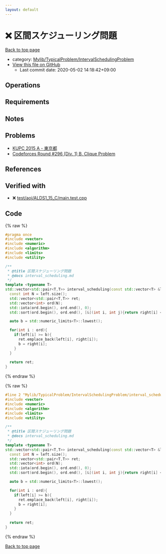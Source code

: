 ```yaml
---
layout: default
---
```


<!-- mathjax config similar to math.stackexchange -->
<script type="text/javascript" async
  src="https://cdnjs.cloudflare.com/ajax/libs/mathjax/2.7.5/MathJax.js?config=TeX-MML-AM_CHTML">
</script>
<script type="text/x-mathjax-config">
  MathJax.Hub.Config({
    TeX: { equationNumbers: { autoNumber: "AMS" }},
    tex2jax: {
      inlineMath: [ ['$','$'] ],
      processEscapes: true
    },
    "HTML-CSS": { matchFontHeight: false },
    displayAlign: "left",
    displayIndent: "2em"
  });
</script>

<script type="text/javascript" src="https://cdnjs.cloudflare.com/ajax/libs/jquery/3.4.1/jquery.min.js"></script>
<script src="https://cdn.jsdelivr.net/npm/jquery-balloon-js@1.1.2/jquery.balloon.min.js" integrity="sha256-ZEYs9VrgAeNuPvs15E39OsyOJaIkXEEt10fzxJ20+2I=" crossorigin="anonymous"></script>
<script type="text/javascript" src="../../../../assets/js/copy-button.js"></script>
<link rel="stylesheet" href="../../../../assets/css/copy-button.css" />


# :x: 区間スケジューリング問題

<a href="../../../../index.html">Back to top page</a>

* category: <a href="../../../../index.html#a1062884f064c2b3be412505b6627108">Mylib/TypicalProblem/IntervalSchedulingProblem</a>
* <a href="{{ site.github.repository_url }}/blob/master/Mylib/TypicalProblem/IntervalSchedulingProblem/interval_scheduling.cpp">View this file on GitHub</a>
    - Last commit date: 2020-05-02 14:18:42+09:00




## Operations

## Requirements

## Notes

## Problems

- [KUPC 2015 A - 東京都](https://atcoder.jp/contests/kupc2015/tasks/kupc2015_a)
- [Codeforces Round #296 (Div. 1) B. Clique Problem](https://codeforces.com/contest/528/problem/B)

## References


## Verified with

* :x: <a href="../../../../verify/test/aoj/ALDS1_15_C/main.test.cpp.html">test/aoj/ALDS1_15_C/main.test.cpp</a>


## Code

<a id="unbundled"></a>
{% raw %}
```cpp
#pragma once
#include <vector>
#include <numeric>
#include <algorithm>
#include <limits>
#include <utility>

/**
 * @title 区間スケジューリング問題
 * @docs interval_scheduling.md
 */
template <typename T>
std::vector<std::pair<T,T>> interval_scheduling(const std::vector<T> &left, const std::vector<T> &right){ // 区間は[a,b]
  const int N = left.size();
  std::vector<std::pair<T,T>> ret;
  std::vector<int> ord(N);
  std::iota(ord.begin(), ord.end(), 0);
  std::sort(ord.begin(), ord.end(), [&](int i, int j){return right[i] < right[j];});

  auto b = std::numeric_limits<T>::lowest();

  for(int i : ord){
    if(left[i] >= b){
      ret.emplace_back(left[i], right[i]);
      b = right[i];
    }
  }
  
  return ret;
}

```
{% endraw %}

<a id="bundled"></a>
{% raw %}
```cpp
#line 2 "Mylib/TypicalProblem/IntervalSchedulingProblem/interval_scheduling.cpp"
#include <vector>
#include <numeric>
#include <algorithm>
#include <limits>
#include <utility>

/**
 * @title 区間スケジューリング問題
 * @docs interval_scheduling.md
 */
template <typename T>
std::vector<std::pair<T,T>> interval_scheduling(const std::vector<T> &left, const std::vector<T> &right){ // 区間は[a,b]
  const int N = left.size();
  std::vector<std::pair<T,T>> ret;
  std::vector<int> ord(N);
  std::iota(ord.begin(), ord.end(), 0);
  std::sort(ord.begin(), ord.end(), [&](int i, int j){return right[i] < right[j];});

  auto b = std::numeric_limits<T>::lowest();

  for(int i : ord){
    if(left[i] >= b){
      ret.emplace_back(left[i], right[i]);
      b = right[i];
    }
  }
  
  return ret;
}

```
{% endraw %}

<a href="../../../../index.html">Back to top page</a>

